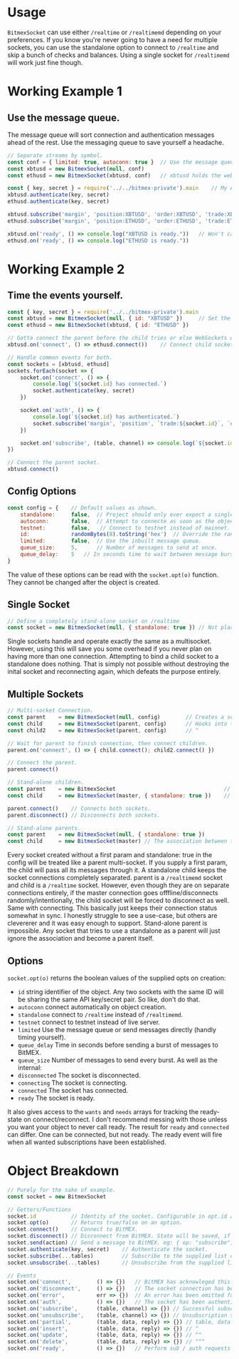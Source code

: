 # Usage
`BitmexSocket` can use either `/realtime` or `/realtimemd` depending on your preferences. If you know you're never going to have a need for multiple sockets, you can use the standalone option to connect to `/realtime` and skip a bunch of checks and balances. Using a single socket for `/realtimemd` will work just fine though. 

# Working Example 1
## Use the message queue.
The message queue will sort connection and authentication messages ahead of the rest. Use the messaging queue to save yourself a headache.

```javascript
// Separate streams by symbol.
const conf = { limited: true, autoconn: true }  // Use the message queue, connect on object creation.
const xbtusd = new BitmexSocket(null, conf)
const ethusd = new BitmexSocket(xbtusd, conf)   // xbtusd holds the websocket object. This will ignore the limited option.

const { key, secret } = require('../../bitmex-private').main    // My API credentials, get your own.
xbtusd.authenticate(key, secret)
ethusd.authenticate(key, secret)

xbtusd.subscribe('margin', 'position:XBTUSD', 'order:XBTUSD', 'trade:XBTUSD', 'orderBookL2:XBTUSD')
ethusd.subscribe('margin', 'position:ETHUSD', 'order:ETHUSD', 'trade:ETHUSD', 'orderBookL2:ETHUSD')

xbtusd.on('ready', () => console.log("XBTUSD is ready."))   // Won't call until all subscriptions have been responded to from BitMEX.
ethusd.on('ready', () => console.log("ETHUSD is ready."))
```

# Working Example 2
## Time the events yourself.
```javascript
const { key, secret } = require('../../bitmex-private').main
const xbtusd = new BitmexSocket(null, { id: "XBTUSD" })     // Set the ID as the symbol we want to chase for easier subscription handling.
const ethusd = new BitmexSocket(xbtusd, { id: "ETHUSD" })

// Gotta connect the parent before the child tries or else WebSockets will complain error.
xbtusd.on('connect', () => ethusd.connect())    // Connect child socket when parent has connected.

// Handle common events for both.
const sockets = [xbtusd, ethusd]
sockets.forEach(socket => {
    socket.on('connect', () => {
        console.log(`${socket.id} has connected.`)
        socket.authenticate(key, secret)
    })

    socket.on('auth', () => {
        console.log(`${socket.id} has authenticated.`)
        socket.subscribe('margin', 'position', `trade:${socket.id}`, `orderBookL2:${socket.id}`)
    })

    socket.on('subscribe', (table, channel) => console.log(`${socket.id} has subscribed to ${!channel ? table : `${channel} of ${table}`}.`))
})

// Connect the parent socket.
xbtusd.connect()
```

## Config Options
```javascript
const config = {    // Default values as shown.
    standalone:     false,  // Project should only ever expect a single object.
    autoconn:       false,  // Attempt to connecte as soon as the object is created.
    testnet:        false,   // Connect to testnet instead of mainnet.
    id:             randomBytes(8).toString('hex')  // Override the random 16 character hex string with a custom name.
    limited:        false,  // Use the inbuilt message queue.
    queue_size:     5,      // Number of messages to send at once.
    queue_delay:    5   // In seconds time to wait between message bursts.
}
```
The value of these options can be read with the `socket.opt(o)` function. They cannot be changed after the object is created.

## Single Socket
```javascript
// Define a completely stand-alone socket on /realtime
const socket = new BitmexSocket(null, { standalone: true }) // Not placing the standalone option will assume the socket is just waiting for more to be attached to it.
```
Single sockets handle and operate exactly the same as a multisocket. However, using this will save you some overhead if you never plan on having more than one connection. Attempting to bind a child socket to a standalone does nothing. That is simply not possible without destroying the inital socket and reconnecting again, which defeats the purpose entirely.

## Multiple Sockets
```javascript
// Multi-socket Connection.
const parent    = new BitmexSocket(null, config)        // Creates a socket on /realtimemd
const child     = new BitmexSocket(parent, config)      // Hooks into the parent socket.
const child2    = new BitmexSocket(parent, config)      // ^

// Wait for parent to finish connection, then connect children.
parent.on('connect', () => { child.connect(); child2.connect() })

// Connect the parent.
parent.connect()

// Stand-alone children.
const parent    = new BitmexSocket                                  // Creates a socket on /realtimemd
const child     = new BitmexSocket(master, { standalone: true })    // Creates a socket on /realtime

parent.connect()    // Connects both sockets.
parent.disconnect() // Disconnects both sockets.

// Stand-alone parents.
const parent    = new BitmexSocket(null, { standalone: true })
const child     = new BitmexSocket(master) // The association between the two is compltely ignored.

```
Every socket created without a first param and standalone: true in the config will be treated like a parent multi-socket. If you supply a first param, the child will pass all its messages through it. A standalone child keeps the socket connections completely separated. parent is a `/realtimemd` socket and child is a `/realtime` socket. However, even though they are on separate connections entirely, if the master connection goes offfline/disconnects randomly/intentionally, the child socket will be forced to disconnect as well. Same with connecting. This basically just keeps their connection status somewhat in sync. I honestly struggle to see a use-case, but others are clevererer and it was easy enough to support.
Stand-alone parent is impossible. Any socket that tries to use a standalone as a parent will just ignore the association and become a parent itself.

## Options
`socket.opt(o)` returns the boolean values of the supplied opts on creation:
- `id` string identifier of the object. Any two sockets with the same ID will be sharing the same API key/secret pair. So like, don't do that.
- `autoconn` connect automatically on object creation.
- `standalone` connect to `/realtime` instead of `/realtimemd`.
- `testnet` connect to testnet instead of live server.
- `limited` Use the message queue or send messages directly (handly timing yourself).
- `queue_delay` Time in seconds before sending a burst of messages to BitMEX.
- `queue_size` Number of messages to send every burst.
As well as the internal:
- `disconnected` The socket is disconnected.
- `connecting` The socket is connecting.
- `connected` The socket has connected.
- `ready` The socket is ready.

It also gives access to the `wants` and `needs` arrays for tracking the ready-state on connect/reconnect. I don't recommend messing with those unless you want your object to never call ready. The result for `ready` and `connected` can differ. One can be connected, but not ready. The ready event will fire when all wanted subscriptions have been established.

# Object Breakdown
```javascript
// Purely for the sake of example.
const socket = new BitmexSocket

// Getters/Functions
socket.id           // Identity of the socket. Configurable in opt.id at creation.
socket.opt(o)       // Returns true/false on an option.
socket.connect()    // Connect to BitMEX.
socket.disconnect() // Disconnect from BitMEX. State will be saved, if connect() is called again, socket will attempt to authenticate and subscribe to wanted tables.
socket.send(action) // Send a message to BitMEX. eg: { op: "subscribe", args: ["trade:XBTUSD", "trade:ETHUSD"] } Anything their API docs says you can.
socket.authenticate(key, secret)    // Authenticate the socket.
socket.subscribe(...tables)         // Subscribe to the supplied list of tables.
socket.unsubscribe(...tables)       // Unsubscribe from the supplied list of tables.

// Events
socket.on('connect',        () => {})   // BitMEX has acknowleged this socket exists.
socket.on('disconnect',     () => {})   // The socket connection has been terminated.
socket.on('error',          err => {})  // An error has been emitted for some reason or another. You're gonna want this listener.
socket.on('auth',           () => {})   // The socket has been authenticated.
socket.on('subscribe',      (table, channel) => {}) // Successful subscription. table:channel, channel will be null if top-level table.
socket.on('unsubscribe',    (table, channel) => {}) // Unsubscription successful. ^
socket.on('partial',        (table, data, reply) => {}) // table, data that was changed and reply is the rest of the message from BitMEX.
socket.on('insert',         (table, data, reply) => {}) // ^
socket.on('update',         (table, data, reply) => {}) // ^^
socket.on('delete',         (table, data, reply) => {}) // ^^^
socket.on('ready',          () => {})   // Perform sub / auth requests prior to calling connect(), the object will wait for all partials until calling ready.
```